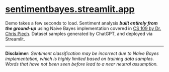 # [sentimentbayes.streamlit.app](https://sentimentbayes.streamlit.app)

Demo takes a few seconds to load. Sentiment analysis **_built entirely from the ground-up_** using Naive Bayes implementation covered in [CS 109 by Dr. Chris Piech](https://web.stanford.edu/class/archive/cs/cs109/cs109.1214/lectures/23-NaiveBayes/23-NaiveBayes.pdf). Dataset samples generated by ChatGPT, and deployed via Streamlit.

---

**Disclaimer:** _Sentiment classification may be incorrect due to Naive Bayes implementation, which is highly limited based on training data samples. Words that have not been seen before lead to a near neutral assumption._
